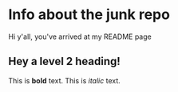 # Info about the junk repo

Hi y'all, you've arrived at my README page

## Hey a level 2 heading!

This is **bold** text. This is *italic* text.
